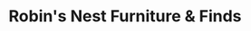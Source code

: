 ---
title: "Robin's Nest Furniture & Finds"
url: /bluefield/robins-nest-furniture-and-finds/
shop: furniture
---